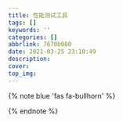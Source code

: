 ```yaml
---
title: 性能测试工具
tags: []
keywords: ''
categories: []
abbrlink: 7670b080
date: 2021-03-25 23:10:49
description:
cover:
top_img:
---
```


{% note blue 'fas fa-bullhorn' %}



{% endnote %}